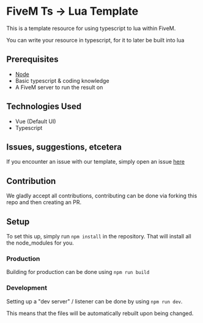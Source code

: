 # FiveM Ts -> Lua Template

This is a template resource for using typescript to lua within FiveM.

You can write your resource in typescript, for it to later be built into lua

## Prerequisites

- [Node](https://nodejs.org/en)
- Basic typescript & coding knowledge
- A FiveM server to run the result on

## Technologies Used

- Vue (Default UI)
- Typescript

## Issues, suggestions, etcetera

If you encounter an issue with our template, simply open an issue
[here](https://github.com/Z3rio/fivem-tstolua/issues)

## Contribution

We gladly accept all contributions, contributing can be done via forking this
repo and then creating an PR.

## Setup

To set this up, simply run `npm install` in the repository. That will install
all the node_modules for you.

### Production

Building for production can be done using `npm run build`

### Development

Setting up a "dev server" / listener can be done by using `npm run dev`.

This means that the files will be automatically rebuilt upon being changed.
